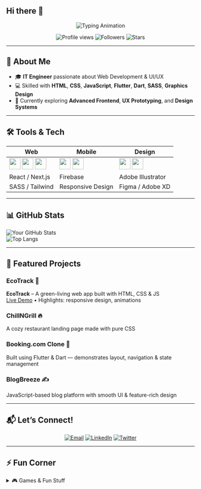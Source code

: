 ## Hi there 👋

<!--
**Anushkaa-80/Anushkaa-80** is a ✨ _special_ ✨ repository because its `README.md` (this file) appears on your GitHub profile.

Here are some ideas to get you started:

- 🔭 I’m currently working on ...
- 🌱 I’m currently learning ...
- 👯 I’m looking to collaborate on ...
- 🤔 I’m looking for help with ...
- 💬 Ask me about ...
- 📫 How to reach me: ...
- 😄 Pronouns: ...
- ⚡ Fun fact: ...
-->

<!-- Banner Animation -->
<p align="center">
  <img src="https://readme-typing-svg.herokuapp.com?font=Fira+Code&size=24&color=FF69B4&center=true&vCenter=true&width=600&height=50&lines=Hi,+I'm+Anushka!;IT+Engineer+|+Web+Dev+|+UI%2FUX+Designer" alt="Typing Animation" />
</p>

<!-- Emoji Highlights -->
<p align="center">
  <img src="https://komarev.com/ghpvc/?username=Anushkaa-80&color=brightgreen" alt="Profile views" />
  <img src="https://img.shields.io/github/followers/Anushkaa-80?label=Follow&style=social" alt="Followers" />
  <img src="https://img.shields.io/github/stars/Anushkaa-80?style=social" alt="Stars" />
</p>

---

## 🚀 About Me
- 🎓 **IT Engineer** passionate about Web Development & UI/UX
- 💻 Skilled with **HTML**, **CSS**, **JavaScript**, **Flutter**, **Dart**, **SASS**, **Graphics Design**
- 🌱 Currently exploring **Advanced Frontend**, **UX Prototyping**, and **Design Systems**

---

## 🛠️ Tools & Tech

| Web | Mobile | Design |
|-----|--------|--------|
| <img src="https://cdn.simpleicons.org/html5/E34F26" width="30"/> <img src="https://cdn.simpleicons.org/css3/1572B6" width="30"/> <img src="https://cdn.simpleicons.org/javascript/F7DF1E" width="30"/> | <img src="https://cdn.simpleicons.org/flutter/02569B" width="30"/> <img src="https://cdn.simpleicons.org/dart/0175C2" width="30"/> | <img src="https://cdn.simpleicons.org/figma/F24E1E" width="30"/> <img src="https://cdn.simpleicons.org/photoshop/31A8FF" width="30"/> |
| React / Next.js | Firebase | Adobe Illustrator |
| SASS / Tailwind | Responsive Design | Figma / Adobe XD |

---

## 📊 GitHub Stats

![Your GitHub Stats](https://github-readme-stats.vercel.app/api?username=Anushkaa-80&show_icons=true&theme=radical)  
![Top Langs](https://github-readme-stats.vercel.app/api/top-langs/?username=Anushkaa-80&layout=compact&theme=radical)

---

## 📂 Featured Projects

### EcoTrack 🌿  
**EcoTrack** – A green-living web app built with HTML, CSS & JS  
[Live Demo](https://anushka3204.github.io/Eco-track1_app/) • Highlights: responsive design, animations

### ChillNGrill 🔥  
A cozy restaurant landing page made with pure CSS

### Booking.com Clone 🏨  
Built using Flutter & Dart — demonstrates layout, navigation & state management

### BlogBreeze ✍️  
JavaScript-based blog platform with smooth UI & feature-rich design

---

## 📬 Let’s Connect!

<div align="center">
  <a href="mailto:your-email@example.com" target="_blank"><img src="https://img.shields.io/badge/📧 Email-blue?style=flat&logo=gmail" alt="Email"/></a>
  <a href="https://www.linkedin.com/in/your-linkedin" target="_blank"><img src="https://img.shields.io/badge/🔗 LinkedIn-blue?style=flat&logo=linkedin" alt="LinkedIn"/></a>
  <a href="https://twitter.com/your-twitter" target="_blank"><img src="https://img.shields.io/badge/🐦 Twitter-blue?style=flat&logo=twitter" alt="Twitter"/></a>
</div>

---

## ⚡ Fun Corner

<details>
  <summary>🎮️ Games & Fun Stuff</summary>

- 💬 **Guestbook**: Drop me a note with [GitHub Actions Guestbook](#)
- 📈 **Hit Counter**: See how many of you visit!
- 🎮 **Mini-Game**: Play a Connect‑4 or Chess game embedded via GitHub Actions
</details>

